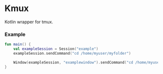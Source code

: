# Kmux
Kotlin wrapper for tmux.

### Example
```kotlin
fun main() {
    val exampleSession = Session("example")
    exampleSession.sendCommand("cd /home/myuser/myfolder")
    
    Window(exampleSession, "examplewindow").sendCommand("cd /home/myuser/otherfolder")
}
```
